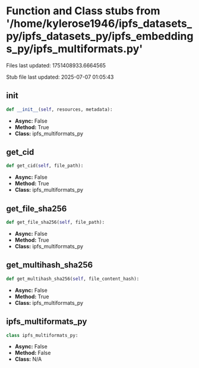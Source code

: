 # Function and Class stubs from '/home/kylerose1946/ipfs_datasets_py/ipfs_datasets_py/ipfs_embeddings_py/ipfs_multiformats.py'

Files last updated: 1751408933.6664565

Stub file last updated: 2025-07-07 01:05:43

## __init__

```python
def __init__(self, resources, metadata):
```
* **Async:** False
* **Method:** True
* **Class:** ipfs_multiformats_py

## get_cid

```python
def get_cid(self, file_path):
```
* **Async:** False
* **Method:** True
* **Class:** ipfs_multiformats_py

## get_file_sha256

```python
def get_file_sha256(self, file_path):
```
* **Async:** False
* **Method:** True
* **Class:** ipfs_multiformats_py

## get_multihash_sha256

```python
def get_multihash_sha256(self, file_content_hash):
```
* **Async:** False
* **Method:** True
* **Class:** ipfs_multiformats_py

## ipfs_multiformats_py

```python
class ipfs_multiformats_py:
```
* **Async:** False
* **Method:** False
* **Class:** N/A
